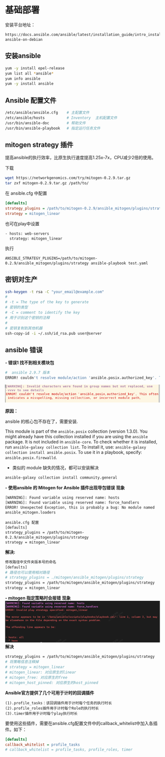 # 基础部署

安装平台地址： 
```
https://docs.ansible.com/ansible/latest/installation_guide/intro_installation.html#installing-ansible-on-debian
```

## 安装ansible
```sh
yum -y install epel-release
yum list all *ansible*
yum info ansible
yum -y install ansible
```

## Ansible 配置文件
```sh
/etc/ansible/ansible.cfg    # 主配置文件
/etc/ansible/hosts          # Inventory  主机配置文件
/usr/bin/ansible-doc        # 帮助文件
/usr/bin/ansible-playbook   # 指定运行任务文件
```

## mitogen strategy 插件
提高ansible的执行效率，比原生执行速度提高1.25x-7x，CPU减少2倍的使用。

下载
```sh
wget https://networkgenomics.com/try/mitogen-0.2.9.tar.gz
tar zxf mitogen-0.2.9.tar.gz /path/to/
```
在 ansible.cfg 中配置

```ini
[defaults]
strategy_plugins = /path/to/mitogen-0.2.9/ansible_mitogen/plugins/strategy
strategy = mitogen_linear

```
也可在play中设置
```
- hosts: web-servers
  strategy: mitogen_linear
```
执行
```
ANSIBLE_STRATEGY_PLUGINS=/path/to/mitogen-0.2.9/ansible_mitogen/plugins/strategy ansible-playbook test.yaml
```

## 密钥对生产

```sh
ssh-keygen -t rsa -C "your_email@example.com"
#
# -t = The type of the key to generate
# 密钥的类型
# -C = comment to identify the key
# 用于识别这个密钥的注释
#
# 密钥复制到其他机器
ssh-copy-id -i ~/.ssh/id_rsa.pub user@server
```

## ansible 错误
**- 错误1 找不到相关模块包**

```sh
#  ansible 2.9.7 版本
ERROR! couldn't resolve module/action 'ansible.posix.authorized_key'. This often indicates a misspelling, missing collection, or incorrect module path.
```
![错误图](vx_images/img.20220510211056.png)

**原因：**

ansible 的核心包不存在了，需要安装.

This module is part of the `ansible.posix` collection (version 1.3.0).
You might already have this collection installed if you are using the `ansible` package. It is not included in `ansible-core`. To check whether it is installed, run `ansible-galaxy collection list`.
To install it, use: `ansible-galaxy collection install ansible.posix`.
To use it in a playbook, specify:` ansible.posix.firewalld`.

- 类似的 module 缺失的情况，都可以安装解决
```sh
ansible-galaxy collection install community.general
```

**- 使用ansible 的 Mitogen for Ansible 插件出现导包错误**
**现象**
```
[WARNING]: Found variable using reserved name: hosts
[WARNING]: Found variable using reserved name: force_handlers
ERROR! Unexpected Exception, this is probably a bug: No module named ansible_mitogen.loaders

ansible.cfg 配置
[defaults]
strategy_plugins = /path/to/mitogen-0.2.9/ansible_mitogen/plugins/strategy
strategy = mitogen_linear
```
**解决:**
```sh
修改路径中文件夹版本号的命名
[defaults]
# 路径也可以使用相对路径
# strategy_plugins = ./mitogen/ansible_mitogen/plugins/strategy
strategy_plugins = /path/to/mitogen/ansible_mitogen/plugins/strategy
strategy = mitogen_linear
```

**- mitogen 指定策略时会报错**
**现象**
![错误信息](vx_images/img.20220512180743.png)
**解决**

```sh
strategy_plugins = /path/to/mitogen/ansible_mitogen/plugins/strategy
# 将策略信息注释掉
# strategy = mitogen_linear
# mitogen_linear: 对应原生的linear
# mitogen_free: 对应原生的free
# mitogen_host_pinned: 对应原生的host_pinned
```

**Ansible官方提供了几个可用于计时的回调插件**
```
(1).profile_tasks：该回调插件用于计时每个任务的执行时长
(2).profile_roles插件用于计时每个Role的执行时长
(3).timer插件用于计时每个play执行时长
```
要使用这些插件，需要在ansible.cfg配置文件中的callback_whitelist中加入各插件。如下：
```ini
[defaults]
callback_whitelist = profile_tasks
# callback_whitelist = profile_tasks, profile_roles, timer
```
